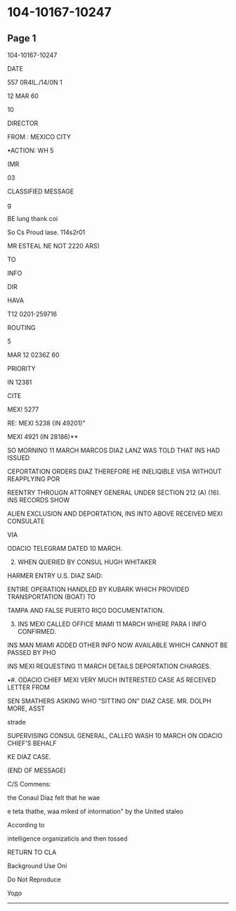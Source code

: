 # 104-10167-10247

## Page 1

104-10167-10247

DATE

557 0R4IL./14/0N 1

12 MAR 60

10

DIRECTOR

FROM : MEXICO CITY

•ACTION: WH 5

(MR

03

CLASSIFIED MESSAGE

g

BE lung thank coi

So Cs Proud lase. 114s2r01

MR ESTEAL NE NOT 2220 ARS)

TO

INFO

DIR

HAVA

T12 0201-259716

ROUTING

5

MAR 12 0236Z 60

PRIORITY

IN 12381

CITE

MEX! 5277

RE: MEXI 5238 (IN 49201)"

MEXI 4921 (IN 28186)**

SO MORNINO 11 MARCH MARCOS DIAZ LANZ WAS TOLD THAT INS HAD ISSUED

CEPORTATION ORDERS DIAZ THEREFORE HE INELIQIBLE VISA WITHOUT REAPPLYING POR

REENTRY THROUGN ATTORNEY GENERAL UNDER SECTION 212 (A) (16). INS RECORDS SHOW

ALIEN EXCLUSION AND DEPORTATION, INS INTO ABOVE RECEIVED MEXI CONSULATE

VIA

ODACIO TELEGRAM DATED 10 MARCH.

2. WHEN QUERIED BY CONSUL HUGH WHITAKER

HARMER ENTRY U.S. DIAZ SAID:

ENTIRE OPERATION HANDLED BY KUBARK WHICH PROVIDED TRANSPORTATION (BOAT) TO

TAMPA AND FALSE PUERTO RIÇO DOCUMENTATION.

3. INS MEXI CALLED OFFICE MIAMI 11 MARCH WHERE PARA I INFO CONFIRMED.

INS MAN MIAMI ADDED OTHER INFO NOW AVAILABLE WHICH CANNOT BE PASSED BY PHO

INS MEXI REQUESTING 11 MARCH DETAILS DEPORTATION CHARGES.

•#. ODACIO CHIEF MEXI VERY MUCH INTERESTED CASE AS RECEIVED LETTER FROM

SEN SMATHERS ASKING WHO "SITTING ON" DIAZ CASE. MR. DOLPH MORE, ASST

strade

SUPERVISING CONSUL GENERAL, CALLEO WASH 10 MARCH ON ODACIO CHIEF'S BEHALF

KE DIAZ CASE.

(END OF MESSAGE)

C/S Commens:

the Conaul Diaz felt that he wae

e teta thathe, waa miked of intormation" by the United staleo

According to

intelligence organizaticis and then tossed

RETURN TO CLA

Background Use Oni

Do Not Reproduce

Уодо

---

